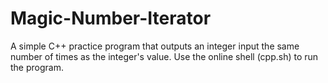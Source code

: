 # Magic-Number-Iterator
A simple C++ practice program that outputs an integer input the same number of times as the integer's value.
Use the online shell (cpp.sh) to run the program.
